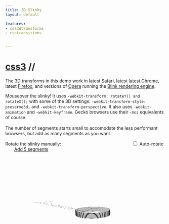 ```yaml
---
title: 3D Slinky
layout: default

features:
- css3dtransforms
- csstransitions


---
```


<style type="text/css">
  body {overflow: hidden; }
	#container {width: 720px; }

  #add {
    text-decoration: underline;
    margin-left: 2em;
    cursor: pointer;

    -webkit-transition: all .04s ease-in-out;
  }
  #add:active {
    color: #456;
  }

	/* Base for the slinky */
	.panel {
		float: left;
		width: 200px;
		height: 200px;
		margin: 20px;
		position: relative;
		top:  100px;
		left:  200px;
		font-size: .8em;

		-o-transform: rotate(0deg);
		-moz-transform: rotate(0deg);
		-webkit-transform: rotate(0deg);
		transform: rotate(0deg);

		-webkit-perspective: 500px;
		-moz-perspective: 500px;
	}

	/* -- make sure to declare a default for every property that you want animated -- */
	.panel .segment {
		float: none;
		position: absolute;
		top: -5px;
		left: -5px;
		z-index: 900;
		width: 100px;
		height: 100px;
		border: 5px solid #bbb;
/* 			border-image: url('/images/slinky-border.png') 20 20 20 20 stretch stretch; */

		-o-transform-origin: 0 80%;
		-moz-transform-origin: 0 80%;
		-webkit-transform-origin: 0 80%;
		transform-origin: 0 80%;

		-moz-border-radius: 60px;
		-webkit-border-radius: 60px;
		border-radius: 60px;

		-webkit-transform-style: preserve-3d;
		-webkit-backface-visibility: visible;

		-moz-transform-style: preserve-3d;

		/* initial slinky position */
		-webkit-transform:
			rotateX(-105deg) rotateY(0) rotateZ(50deg)
			translateX(0) translateY(0) translateZ(0);
		-moz-transform:
			rotateX(-105deg) rotateY(0) rotateZ(50deg)
			translateX(0) translateY(0) translateZ(0);

		/* shadows really help define the layers */
		-webkit-box-shadow: 0 0 1px 1px rgba(0,0,0,1);
		-moz-box-shadow: 0 0 1px 1px rgba(0,0,0,1);
		-ms-box-shadow: 0 0 1px 1px rgba(0,0,0,1);
		-o-box-shadow: 0 0 1px 1px rgba(0,0,0,1);
		box-shadow: 0 0 1px 1px rgba(0,0,0,1);

		/* -- transition is the magic sauce for animation -- */
		-webkit-transition: all .5s ease-in-out;
		-moz-transition: all .5s ease-in-out;
		-o-transition: all .5s ease-in-out;
		transition: all .5s ease-in-out;
	}

	/* This is the slinky at rest */
	.panel .segment .segment {
		-webkit-transform:
			rotateX(0) rotateY(0) rotateZ(0)
			translateX(0) translateY(0) translateZ(-1px);
		-moz-transform:
			rotateX(0) rotateY(0) rotateZ(0)
			translateX(0) translateY(0) translateZ(-1px);
	}

	/* This is the slinky extended
	 * A .hover class is used with jQuery instead of a plain :hover
	 */
	.panel.hover .segment .segment {
		transform: rotate(6.5deg) skew(-1deg) rotate(4deg);
		-o-transform: rotate(6.5deg) skew(-1deg) rotate(4deg);
		-moz-transform:
			rotateX(0) rotateY(5deg) rotateZ(0)
			translateX(0px) translateY(0px) translateZ(-1px);
		-webkit-transform:
			rotateX(0) rotateY(5deg) rotateZ(0)
			translateX(0px) translateY(0px) translateZ(-1px);
	}

	/* Auto-rotate control for slinky */
	#rotate .slider {
		display: inline-block;
		width: 200px;
		margin-right: 16px;
		position: relative;
		top: 3px;
		left: 12px;
	}

	/* Rotate the sliny automatically */
	.panel > .segment.rotate {
		-webkit-animation-name: rotate;
		-webkit-animation-duration: 4s;
		-webkit-animation-iteration-count: infinite;
		-webkit-animation-direction: normal;
		-webkit-animation-timing-function: linear;

		-moz-animation-name: rotate;
		-moz-animation-duration: 4s;
		-moz-animation-iteration-count: infinite;
		-moz-animation-direction: normal;
		-moz-animation-timing-function: linear;
	}

	/* Animation keyframes */
	@-webkit-keyframes rotate {
		0% {
			-webkit-transform: rotateX(-105deg) rotateY(0) rotateZ(0deg) translateX(0) translateY(0) translateZ(2px);
		}
		100% {
			-webkit-transform: rotateX(-105deg) rotateY(0) rotateZ(360deg) translateX(0) translateY(0) translateZ(2px);
		}
	}
	@-moz-keyframes rotate {
		0% {
			-moz-transform: rotateX(-105deg) rotateY(0) rotateZ(0deg) translateX(0) translateY(0) translateZ(2px);
		}
		100% {
			-moz-transform: rotateX(-105deg) rotateY(0) rotateZ(360deg) translateX(0) translateY(0) translateZ(2px);
		}
	}
</style>
<script>
  // This can be done using the :hover pseudo-class,
  // but using jQuery allows the effect to appear on
  // touch devices.
  $(document).ready(function(){
    $('.panel').hover(
      function(){
        $(this).addClass('hover');
      },
      function(){
        $(this).removeClass('hover');
      }
    );
  });
</script>

<h1><a href="http://css3playground.com">css3</a> // <?= $title ?></h1>
<p class="warning">
	The 3D transforms in this demo work in latest <a href="http://www.apple.com/safari/">Safari</a>, latest <a href="http://www.google.com/chrome">latest Chrome</a>, latest <a href="http://www.mozilla.org/en-US/firefox/channel/">Firefox</a>, and versions of <a href="http://www.opera.com/developer/next">Opera</a> running the <a href="http://www.chromium.org/blink">Blink rendering engine</a>.
</p>

<p class="instructions">
	Mouseover the slinky! It uses <code>-webkit-transform: rotateY() and rotateX();</code> with some of the 3D settings: <code>-webkit-transform-style: preserve3d;</code> and <code>-webkit-transform-perspective</code>. It also uses <code>-webkit-animation</code> and <code>-webkit-keyframe</code>.
	Gecko browsers use their <code>-moz</code> equivalents of course.<br><br>
	The number of segments starts small to accomodate the less performant browsers, but add as many segments as you want.
</p>

<div id="rotate">Rotate the slinky manually:
  <div class="slider"> </div>
  <input type="checkbox" name="auto" id="auto-rotate" /> <label for="auto-rotate">Auto-rotate</label>
  <a id="add">Add 5 segments</a>
</div>

<div class="panel">
	<div class="segment">
		<div class="segment">
			<div class="segment">
				<div class="segment">
					<div class="segment">
						<div class="segment">
							<div class="segment">
								<div class="segment">
									<div class="segment">
										<div class="segment">
											<div class="segment">
												<div class="segment">
													<div class="segment">
														<div class="segment">
															<div class="segment">
																<div class="segment">
																	<div class="segment">

																	</div>
																</div>
															</div>
														</div>
													</div>
												</div>
											</div>
										</div>
									</div>
								</div>
							</div>
						</div>
					</div>
				</div>
			</div>
		</div>
	</div>
</div>

<script>
	$(document).ready(function(){

    // initialize slider to rotate slinky
		$('#rotate .slider').slider({
			animate: 'fast',
			min: 0,
			max: 360,
			orientation: 'horizontal',
			value: 30,
			slide: function(e, ui){
				$('.panel > .segment')
				  .css('-webkit-transform','rotateX(-105deg) rotateY(0) rotateZ('+ ui.value +'deg) translateX(0) translateY(0) translateZ(2px)')
				  .css('-moz-transform','rotateX(-105deg) rotateY(0) rotateZ('+ ui.value +'deg) translateX(0) translateY(0) translateZ(2px)');
			}
		});

    // Toggle auto-rotation
		$('#rotate input[name=auto]').change(function(){
			if ($(this).is(':checked')){
				$('.panel > .segment').addClass('rotate');
			} else {
				$('.panel > .segment').removeClass('rotate');
			}
		});

    // Adds 5 segments
    $('#add').click(function(){
      // Deepest child selection came from https://gist.github.com/1014671
      var $target = $('.panel').children(),
          $last;

      while( $target.length ) {
        $target = $target.children();
      }
      $last = $target.end();

      $last.append("<div class='segment'><div class='segment'><div class='segment'><div class='segment'><div class='segment'> </div></div></div></div></div>");
    });
	});
</script>
